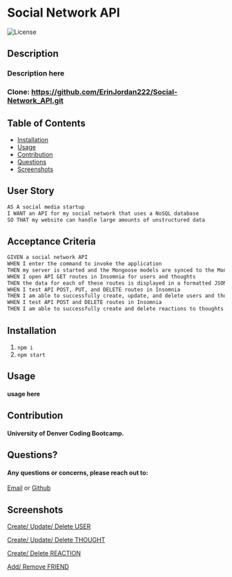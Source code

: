 # Social Network API

![License](https://img.shields.io/badge/License-MIT-blue.svg)

## Description
### Description here
### Clone: https://github.com/ErinJordan222/Social-Network_API.git

## Table of Contents
* [Installation](#installation)
* [Usage](#usage)
* [Contribution](#contribution)
* [Questions](#questions)
* [Screenshots](#screenshots)

## User Story
```md
AS A social media startup
I WANT an API for my social network that uses a NoSQL database
SO THAT my website can handle large amounts of unstructured data
```

## Acceptance Criteria

```md
GIVEN a social network API
WHEN I enter the command to invoke the application
THEN my server is started and the Mongoose models are synced to the MongoDB database
WHEN I open API GET routes in Insomnia for users and thoughts
THEN the data for each of these routes is displayed in a formatted JSON
WHEN I test API POST, PUT, and DELETE routes in Insomnia
THEN I am able to successfully create, update, and delete users and thoughts in my database
WHEN I test API POST and DELETE routes in Insomnia
THEN I am able to successfully create and delete reactions to thoughts and add and remove friends to a user’s friend list
```

## Installation
1. ```npm i```
2. ```npm start```

## Usage
#### usage here

## Contribution
#### University of Denver Coding Bootcamp.

## Questions?
#### Any questions or concerns, please reach out to:
<a href="https://erinjordan2790@gmail.com">Email</a> or <a href="https://github.com/ErinJordan222">Github</a>

## Screenshots
<a href="https://www.youtube.com/watch?v=vjDuQbMkzTY">Create/ Update/ Delete USER</a>

<a href="https://www.youtube.com/watch?v=JB_buimTPIE">Create/ Update/ Delete THOUGHT</a>

<a href="https://youtu.be/kLhI1Mvm0Dw">Create/ Delete REACTION</a>

<a href="https://youtu.be/ANmMB-S39R8">Add/ Remove FRIEND</a>